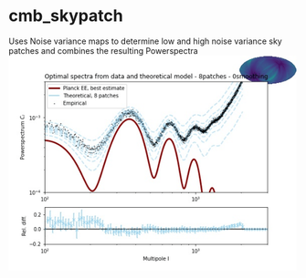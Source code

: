 # cmb_skypatch
Uses Noise variance maps to determine low and high noise variance sky patches and combines the resulting Powerspectra
![Alt Text](https://github.com/Sebastian-Belkner/cmb_skypatch/blob/main/_static/Webp.net-gifmaker.gif)